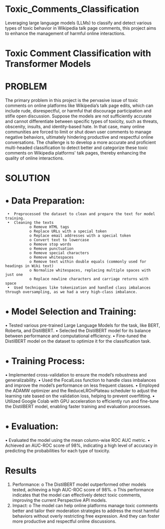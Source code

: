 # Toxic_Comments_Classification
Leveraging large language models (LLMs) to classify and detect various types of toxic behavior in Wikipedia talk page comments, this project aims to enhance the management of harmful online interactions.

# Toxic Comment Classification with Transformer Models

# PROBLEM
The primary problem in this project is the pervasive issue of toxic comments on online platforms like Wikipedia’s talk page edits, which can include rude, disrespectful, or harmful that discourage participation and stifle open discussion. Suppose the models are not sufficiently accurate and cannot differentiate between specific types of toxicity, such as threats, obscenity, insults, and identity-based hate. In that case, many online communities are forced to limit or shut down user comments to manage negative behaviors, ultimately hindering productive and respectful online conversations. The challenge is to develop a more accurate and proficient multi-headed classification to detect better and categorize these toxic comments on Wikipedia platforms' talk pages, thereby enhancing the quality of online interactions.

# SOLUTION
# • Data Preparation:
     •	Preprocessed the dataset to clean and prepare the text for model training.
     •	Cleaning the texts 
               o Remove HTML tags 
               o Replace URLs with a special token
               o Replace email addresses with a special token
               o Convert text to lowercase
               o Remove stop words
               o Remove punctuation
               o Remove special characters
               o Remove whitespaces
               o Remove text within double equals (commonly used for headings in Wiki text)
               o Normalize whitespaces, replacing multiple spaces with just one
               o Replace newline characters and carriage returns with space
     •	Used techniques like tokenization and handled class imbalances through oversampling, as we had a very high-class imbalance. 
     
# • Model Selection and Training:
•	Tested various pre-trained Large Language Models for the task, like BERT, Roberta, and DistilBERT. 
•	Selected the DistilBERT model for its balance between performance and computational efficiency.
•	Fine-tuned the DistilBERT model on the dataset to optimize it for the classification task.

# • Training Process:
•	Implemented cross-validation to ensure the model’s robustness and generalizability.
•	Used the FocalLoss function to handle class imbalances and improve the model’s performance on less frequent classes.
•	Employed the ADAMW optimizer and the ReduceLROnPlateau scheduler to adjust the learning rate based on the validation loss, helping to prevent overfitting.
•	Utilized Google Colab with GPU acceleration to efficiently run and fine-tune the DistilBERT model, enabling faster training and evaluation processes.

# • Evaluation:
•	Evaluated the model using the mean column-wise ROC AUC metric.
•	Achieved an AUC-ROC score of 98%, indicating a high level of accuracy in predicting the probabilities for each type of toxicity.

# Results
1.	Performance:
o	The DistilBERT model outperformed other models tested, achieving a high AUC-ROC score of 98%.
o	This performance indicates that the model can effectively detect toxic comments, improving the current Perspective API models.
2.	Impact:
o	The model can help online platforms manage toxic comments better and tailor their moderation strategies to address the most harmful behaviors without overly restricting free expression. And they can foster more productive and respectful online discussions.
